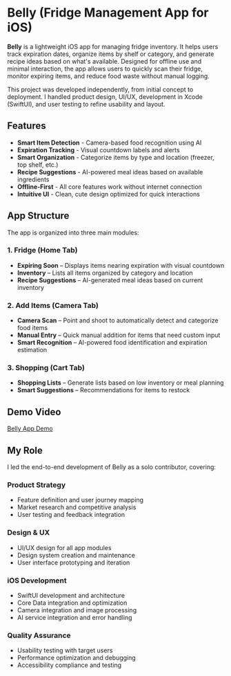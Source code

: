 # Belly (Fridge Management App for iOS)
**Belly** is a lightweight iOS app for managing fridge inventory. It helps users track expiration dates, organize items by shelf or category, and generate recipe ideas based on what's available. Designed for offline use and minimal interaction, the app allows users to quickly scan their fridge, monitor expiring items, and reduce food waste without manual logging.

This project was developed independently, from initial concept to deployment. I handled product design, UI/UX, development in Xcode (SwiftUI), and user testing to refine usability and layout.

## Features
- **Smart Item Detection** - Camera-based food recognition using AI
- **Expiration Tracking** - Visual countdown labels and alerts
- **Smart Organization** - Categorize items by type and location (freezer, top shelf, etc.)
- **Recipe Suggestions** - AI-powered meal ideas based on available ingredients
- **Offline-First** - All core features work without internet connection
- **Intuitive UI** - Clean, cute design optimized for quick interactions

## App Structure
The app is organized into three main modules:
### 1. **Fridge** (Home Tab)
- **Expiring Soon** – Displays items nearing expiration with visual countdown
- **Inventory** – Lists all items organized by category and location
- **Recipe Suggestions** – AI-generated meal ideas based on current inventory

### 2. **Add Items** (Camera Tab)
- **Camera Scan** – Point and shoot to automatically detect and categorize food items
- **Manual Entry** – Quick manual addition for items that need custom input
- **Smart Recognition** – AI-powered food identification and expiration estimation

### 3. **Shopping** (Cart Tab)
- **Shopping Lists** – Generate lists based on low inventory or meal planning
- **Smart Suggestions** – Recommendations for items to restock

## Demo Video
[Belly App Demo](https://drive.google.com/file/d/1gyu1TDOLIczt3y6vsfPyE4F5nO0ShFXm/view?usp=sharing)

## My Role
I led the end-to-end development of Belly as a solo contributor, covering:

### **Product Strategy**
- Feature definition and user journey mapping
- Market research and competitive analysis
- User testing and feedback integration

### **Design & UX**
- UI/UX design for all app modules
- Design system creation and maintenance
- User interface prototyping and iteration

### **iOS Development**
- SwiftUI development and architecture
- Core Data integration and optimization
- Camera integration and image processing
- AI service integration and error handling

### **Quality Assurance**
- Usability testing with target users
- Performance optimization and debugging
- Accessibility compliance and testing

